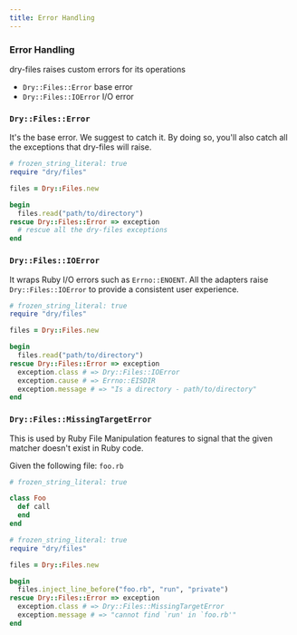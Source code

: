 ```yaml
---
title: Error Handling
---
```


### Error Handling

dry-files raises custom errors for its operations

  * `Dry::Files::Error` base error
  * `Dry::Files::IOError` I/O error

### `Dry::Files::Error`

It's the base error. We suggest to catch it.
By doing so, you'll also catch all the exceptions that dry-files will raise.

``` ruby
# frozen_string_literal: true
require "dry/files"

files = Dry::Files.new

begin
  files.read("path/to/directory")
rescue Dry::Files::Error => exception
  # rescue all the dry-files exceptions
end
```

### `Dry::Files::IOError`

It wraps Ruby I/O errors such as `Errno::ENOENT`.
All the adapters raise `Dry::Files::IOError` to provide a consistent user experience.

``` ruby
# frozen_string_literal: true
require "dry/files"

files = Dry::Files.new

begin
  files.read("path/to/directory")
rescue Dry::Files::Error => exception
  exception.class # => Dry::Files::IOError
  exception.cause # => Errno::EISDIR
  exception.message # => "Is a directory - path/to/directory"
end
```

### `Dry::Files::MissingTargetError`

This is used by Ruby File Manipulation features to signal that the given matcher doesn't exist in Ruby code.

Given the following file: `foo.rb`

```ruby
# frozen_string_literal: true

class Foo
  def call
  end
end
```

``` ruby
# frozen_string_literal: true
require "dry/files"

files = Dry::Files.new

begin
  files.inject_line_before("foo.rb", "run", "private")
rescue Dry::Files::Error => exception
  exception.class # => Dry::Files::MissingTargetError
  exception.message # => "cannot find `run' in `foo.rb'"
end
```
